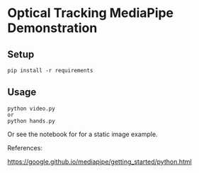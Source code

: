 # Optical Tracking MediaPipe Demonstration

## Setup

```shell
pip install -r requirements
```

## Usage

```shell
python video.py
or
python hands.py
```

Or see the notebook for for a static image example.

References:

<https://google.github.io/mediapipe/getting_started/python.html>
